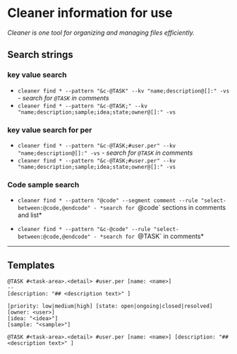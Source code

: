 # Cleaner information for use

*Cleaner is one tool for organizing and managing files efficiently.*


## Search strings

### key value search

- `cleaner find * --pattern "&c-@TASK" --kv "name;description@[]:" -vs` - *search for `@TASK` in comments*
- `cleaner find * --pattern "&c-@TASK;" --kv "name;description;sample;idea;state;owner@[]:" -vs`

### key value search for per

- `cleaner find * --pattern "&c-@TASK;#user.per" --kv "name;description@[]:" -vs` - *search for `@TASK` in comments*
- `cleaner find * --pattern "&c-@TASK;#user.per" --kv "name;description;sample;idea;state;owner@[]:" -vs`

### Code sample search

- `cleaner find * --pattern "@code" --segment comment --rule "select-between:@code,@endcode" - *search for `@code` sections in comments and list*

- `cleaner find * --pattern "&c-@code" --rule "select-between:@code,@endcode" - *search for `@TASK` in comments*


****
## Templates

```
@TASK #<task-area>.<detail> #user.per [name: <name>] 
--
[description: "## <description text>" ]

[priority: low|medium|high] [state: open|ongoing|closed|resolved] [owner: <user>]
[idea: "<idea>"]
[sample: "<sample>"]

```

```
@TASK #<task-area>.<detail> #user.per [name: <name>] [description: "## <description text>" ]
```

